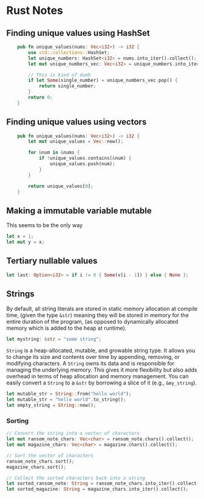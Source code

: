 # Rust Notes

## Finding unique values using HashSet
```rust
    pub fn unique_values(nums: Vec<i32>) -> i32 {
		use std::collections::HashSet;
		let unique_numbers: HashSet<i32> = nums.into_iter().collect();
		let mut unique_numbers_vec: Vec<i32> = unique_numbers.into_iter().collect();

		// This is kind of dumb
		if let Some(single_number) = unique_numbers_vec.pop() {
			return single_number;
		}
		return 0;
	}
```

## Finding unique values using vectors

```rust
    pub fn unique_values(nums: Vec<i32>) -> i32 {
		let mut unique_values = Vec::new();

		for &num in &nums {
			if !unique_values.contains(&num) {
				unique_values.push(num);
			}
		}

		return unique_values[0];
	}
```


## Making a immutable variable mutable
This seems to be the only way
```rust
let x = 1;
let mut y = x;
```

## Tertiary nullable values
```rust
let last: Option<i32> = if i != 0 { Some(v[i - 1]) } else { None };
```

## Strings
By default, all string literals are stored in static memory allocation at compile time, (given the type `&str`) meaning they will be stored in memory for the entire duration of the program, (as opposed to dynamically allocated memory which is added to the heap at runtime). 

```rust
let mystring: &str = "some string";
```

`String` is a heap-allocated, mutable, and growable string type.  It allows you to change its size and contents over time by appending, removing, or modifying characters. A `String` owns its data and is responsible for managing the underlying memory. This gives it more flexibility but also adds overhead in terms of heap allocation and memory management. You can easily convert a `String` to a `&str` by borrowing a slice of it (e.g., `&my_string`).

```rust
let mutable_str = String::from("hello world");
let mutable_str = "hello world".to_string();
let empty_string = String::new();
```

### Sorting
```rust
// Convert the string into a vector of characters
let mut ransom_note_chars: Vec<char> = ransom_note.chars().collect();
let mut magazine_chars: Vec<char> = magazine.chars().collect();

// Sort the vector of characters
ransom_note_chars.sort();
magazine_chars.sort();

// Collect the sorted characters back into a string
let sorted_ransom_note: String = ransom_note_chars.into_iter().collect();
let sorted_magazine: String = magazine_chars.into_iter().collect();
```